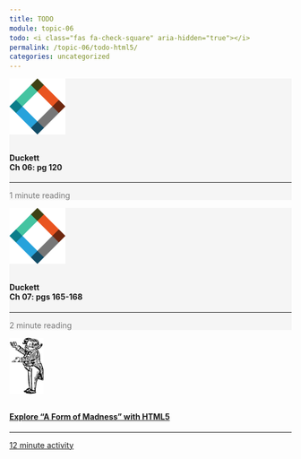 ```yaml
---
title: TODO
module: topic-06
todo: <i class="fas fa-check-square" aria-hidden="true"></i>
permalink: /topic-06/todo-html5/
categories: uncategorized
---
```


<div class="row text-center">
  <div class="col-lg-4">
      <div class="bs-component">
        <div class="list-group">
            <div class="list-group-item" style="background-color: #F5F5F5">
              <img src="../img/hw-icon-duckett.svg" style="max-height: 100px; margin: auto; margin-bottom: 10px;" />
                <h4 class="list-group-item-heading">Duckett<br />Ch 06: pg 120</h4>
                <hr>
                <p class="list-group-item-text" style="color: #777;"><i class="fa fa-clock-o" aria-hidden="true"></i> 1 minute reading</p>
            </div>
          </div>
      </div>
  </div>
    <div class="col-lg-4">
        <div class="bs-component">
          <div class="list-group">
              <div class="list-group-item" style="background-color: #F5F5F5">
                <img src="../img/hw-icon-duckett.svg" style="max-height: 100px; margin: auto; margin-bottom: 10px;" />
                  <h4 class="list-group-item-heading">Duckett<br />Ch 07: pgs 165-168</h4>
                  <hr>
                  <p class="list-group-item-text" style="color: #777;"><i class="fa fa-clock-o" aria-hidden="true"></i> 2 minute reading</p>
              </div>
            </div>
        </div>
    </div>
    <div class="col-lg-4">
        <div class="bs-component">
          <div class="list-group">
              <a href="http://diveintohtml5.info/forms.html" target="_blank" class="list-group-item">
                <img src="../img/hw-icon-diveintohtml5.png" style="max-height: 100px; margin: auto; margin-bottom: 10px;" />
                  <h4 class="list-group-item-heading">Explore “A Form of Madness” with HTML5</h4>
                  <hr>
                  <p class="list-group-item-text"><i class="fa fa-clock-o" aria-hidden="true"></i> 12 minute activity</p>
              </a>
          </div>
        </div>
    </div>
</div>
